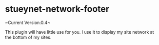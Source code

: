 stueynet-network-footer
=======================
~Current Version:0.4~

This plugin will have little use for you. I use it to display my site network at the bottom of my sites.
